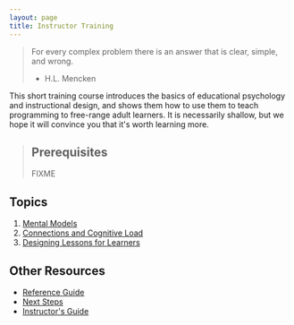 ```yaml
---
layout: page
title: Instructor Training
---
```

> For every complex problem there is an answer that is clear, simple, and wrong.  
> - H.L. Mencken

This short training course introduces the basics of educational psychology and instructional design,
and shows them how to use them to teach programming to free-range adult learners.
It is necessarily shallow,
but we hope it will convince you that it's worth learning more.

> ## Prerequisites
>
> FIXME

## Topics

1.  [Mental Models](01-models.html)
2.  [Connections and Cognitive Load](02-cognition.html)
3.  [Designing Lessons for Learners](03-design.html)

## Other Resources

*   [Reference Guide](reference.html)
*   [Next Steps](discussion.html)
*   [Instructor's Guide](instructors.html)
